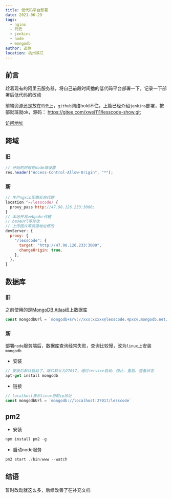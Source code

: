 ```yaml
---
title: 低代码平台部署
date: 2021-06-29
tags: 
  - nginx
  - 码云
  - jenkins
  - node
  - mongodb
author: 追旅
location: 杭州滨江
---
```


## 前言

趁着现有的阿里云服务器，将自己前段时间撸的低代码平台部署一下，记录一下部署后低代码的改动

前端资源还是放在```码云```上，```github```网络hold不住，上篇已经介绍```jenkins```部署，按部就班就ok，源码： https://gitee.com/xwei111/lesscode-show.git

[访问地址](http://47.98.126.233:8001/#/)

## 跨域

### 旧

```js
// 开始的时候在node端设置
res.header("Access-Control-Allow-Origin", "*");
```

### 新

```js
// 生产ngxin配置反向代理
location ^~/lesscode/ {
  proxy_pass http://47.98.126.233:3000;
}
// 本地开发webpakc代理
// baseUrl等修改
// 上传图片等资源地址修改
devServer: {
  proxy: {
    "/lesscode": {
      target: "http://47.98.126.233:3000",
      changeOrigin: true,
    },
  },
}
```

## 数据库

### 旧

之前使用的是[MongoDB Atlas](https://account.mongodb.com/account/login?n=%2Fv2&nextHash=%23org%2F60a4abbd1773566e8a5d2340%2Fprojects)线上数据库

```js
const mongodbUrl = `mongodb+srv://xxx:xxxxx@lesscode.4pxcv.mongodb.net/myFirstDatabase?retryWrites=true&w=majority`
```

### 新

部署```node```服务端后，数据库查询经常失败，查询比较慢，改为```linux```上安装```mongodb```

* 安装

```js
// 安装后默认启动了，端口默认为27017，通过service启动、停止、重启、查看状态
apt-get install mongodb
```

* 链接

```js
// localhost表示linux当前ip地址
const mongodbUrl = `mongodb://localhost:27017/lesscode`
```

## pm2

* 安装

```js
npm install pm2 -g
```

* 启动node服务

```js
pm2 start ./bin/www --watch
```

## 结语

暂时改动就这么多，后续改善了在补充文档
